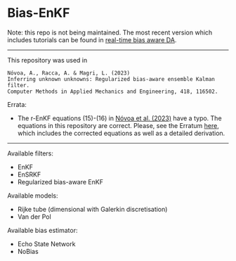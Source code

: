 # Bias-EnKF

Note: this repo is not being maintained. The most recent version which includes tutorials can be found in [real-time bias aware DA](https://github.com/MagriLab/real-time-bias-aware-DA).

--------------------------------------------------

This repository was used in 

    Nóvoa, A., Racca, A. & Magri, L. (2023)
    Inferring unknown unknowns: Regularized bias-aware ensemble Kalman filter. 
    Computer Methods in Applied Mechanics and Engineering, 418, 116502.

Errata:
- The r-EnKF equations (15)-(16) in [Nóvoa et al. (2023)](https://doi.org/10.1016/j.cma.2023.116502) have a typo.
  The equations in this repository are correct. Please, see the Erratum [here](https://github.com/MagriLab/rBA-EnKF/blob/main/Erratum.pdf), which includes the corrected equations as well as a detailed derivation. 

--------------------------------------------------

Available filters:
- EnKF
- EnSRKF
- Regularized bias-aware EnKF

Available models:
- Rijke tube (dimensional with Galerkin discretisation)
- Van der Pol
 
Available bias estimator:
- Echo State Network
- NoBias
